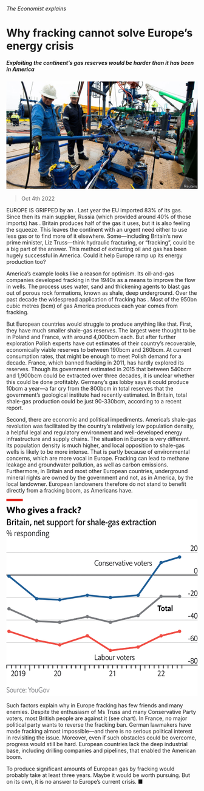 ###### The Economist explains

# Why fracking cannot solve Europe’s energy crisis 

##### Exploiting the continent’s gas reserves would be harder than it has been in America 

![image](images/20221001_BLP509.jpg) 

> Oct 4th 2022 

EUROPE IS GRIPPED by an . Last year the EU imported 83% of its gas. Since then its main supplier, Russia (which provided around 40% of those imports) has . Britain produces half of the gas it uses, but it is also feeling the squeeze. This leaves the continent with an urgent need either to use less gas or to find more of it elsewhere. Some—including Britain’s new prime minister, Liz Truss—think hydraulic fracturing, or “fracking”, could be a big part of the answer. This method of extracting oil and gas has been hugely successful in America. Could it help Europe ramp up its energy production too?

America’s example looks like a reason for optimism. Its oil-and-gas companies developed fracking in the 1940s as a means to improve the flow in wells. The process uses water, sand and thickening agents to blast gas out of porous rock formations, known as shale, deep underground. Over the past decade the widespread application of fracking has . Most of the 950bn cubic metres (bcm) of gas America produces each year comes from fracking.

But European countries would struggle to produce anything like that. First, they have much smaller shale-gas reserves. The largest were thought to be in Poland and France, with around 4,000bcm each. But after further exploration Polish experts have cut estimates of their country’s recoverable, economically viable reserves to between 190bcm and 260bcm. At current consumption rates, that might be enough to meet Polish demand for a decade. France, which banned fracking in 2011, has hardly explored its reserves. Though its government estimated in 2015 that between 540bcm and 1,900bcm could be extracted over three decades, it is unclear whether this could be done profitably. Germany’s gas lobby says it could produce 10bcm a year—a far cry from the 800bcm in total reserves that the government’s geological institute had recently estimated. In Britain, total shale-gas production could be just 90-330bcm, according to a recent report.

Second, there are economic and political impediments. America’s shale-gas revolution was facilitated by the country’s relatively low population density, a helpful legal and regulatory environment and well-developed energy infrastructure and supply chains. The situation in Europe is very different. Its population density is much higher, and local opposition to shale-gas wells is likely to be more intense. That is partly because of environmental concerns, which are more vocal in Europe. Fracking can lead to methane leakage and groundwater pollution, as well as carbon emissions. Furthermore, in Britain and most other European countries, underground mineral rights are owned by the government and not, as in America, by the local landowner. European landowners therefore do not stand to benefit directly from a fracking boom, as Americans have.

![image](images/20221008_WOC232.png) 


Such factors explain why in Europe fracking has few friends and many enemies. Despite the enthusiasm of Ms Truss and many Conservative Party voters, most British people are against it (see chart). In France, no major political party wants to reverse the fracking ban. German lawmakers have made fracking almost impossible—and there is no serious political interest in revisiting the issue. Moreover, even if such obstacles could be overcome, progress would still be hard. European countries lack the deep industrial base, including drilling companies and pipelines, that enabled the American boom.

To produce significant amounts of European gas by fracking would probably take at least three years. Maybe it would be worth pursuing. But on its own, it is no answer to Europe’s current crisis. ■





